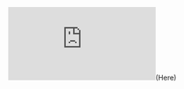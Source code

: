 ![link](https://rawgit.com/AUAP/AP2018_Submission/master/Final_Project/Group4/Draft/Likehunter%201.0/empty-example/index.html)(Here)
